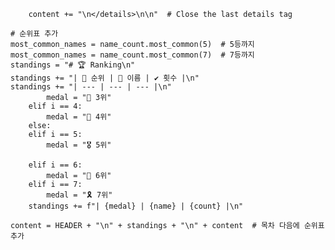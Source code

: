         content += "\n</details>\n\n"  # Close the last details tag

    # 순위표 추가
    most_common_names = name_count.most_common(5)  # 5등까지
    most_common_names = name_count.most_common(7)  # 7등까지
    standings = "# 🏆 Ranking\n"
    standings += "| 🥇 순위 | 👤 이름 | ✔ 횟수 |\n"
    standings += "| --- | --- | --- |\n"
            medal = "🥉 3위"
        elif i == 4:
            medal = "🏅 4위"
        else:
        elif i == 5:
            medal = "🎖️ 5위"
        
        elif i == 6:
            medal = "🎀 6위"
        elif i == 7:
            medal = "🎗 7위"
        standings += f"| {medal} | {name} | {count} |\n"

    content = HEADER + "\n" + standings + "\n" + content  # 목차 다음에 순위표 추가
